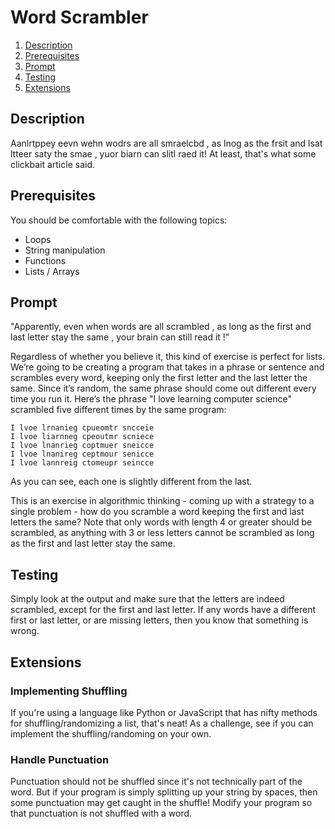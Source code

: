 # Word Scrambler

1. [Description](#description)
2. [Prerequisites](#prerequisites)
3. [Prompt](#prompt)
4. [Testing](#testing)
5. [Extensions](#extensions)

## Description

Aanlrtppey eevn wehn wodrs are all smraelcbd , as lnog as the frsit and lsat ltteer saty the smae , yuor biarn can slitl raed it! At least, that's what some clickbait article said.

## Prerequisites

You should be comfortable with the following topics:

- Loops
- String manipulation
- Functions
- Lists / Arrays

## Prompt

"Apparently, even when words are all scrambled , as long as the first and last letter stay the same , your brain can still read it !"

Regardless of whether you believe it, this kind of exercise is perfect for lists. We’re going to be creating a program that takes in a phrase or sentence and scrambles every word, keeping only the first letter and the last letter the same. Since it’s random, the same phrase should come out different every time you run it. Here’s the phrase "I love learning computer science" scrambled five different times by the same program:

```
I lvoe lrnanieg cpueomtr sncceie
I lvoe liarnneg cpeoutmr scniece
I lvoe lnanrieg coptmuer sneicce
I lvoe lnanireg ceptmour senicce
I lvoe lannreig ctomeupr seincce
```

As you can see, each one is slightly different from the last.

This is an exercise in algorithmic thinking - coming up with a strategy to a single problem - how do you scramble a word keeping the first and last letters the same? Note that only words with length 4 or greater should be scrambled, as anything with 3 or less letters cannot be scrambled as long as the first and last letter stay the same.

## Testing

Simply look at the output and make sure that the letters are indeed scrambled, except for the first and last letter. If any words have a different first or last letter, or are missing letters, then you know that something is wrong.

## Extensions

### Implementing Shuffling

If you're using a language like Python or JavaScript that has nifty methods for shuffling/randomizing a list, that's neat! As a challenge, see if you can implement the shuffling/randoming on your own.

### Handle Punctuation

Punctuation should not be shuffled since it's not technically part of the word. But if your program is simply splitting up your string by spaces, then some punctuation may get caught in the shuffle! Modify your program so that punctuation is not shuffled with a word.
